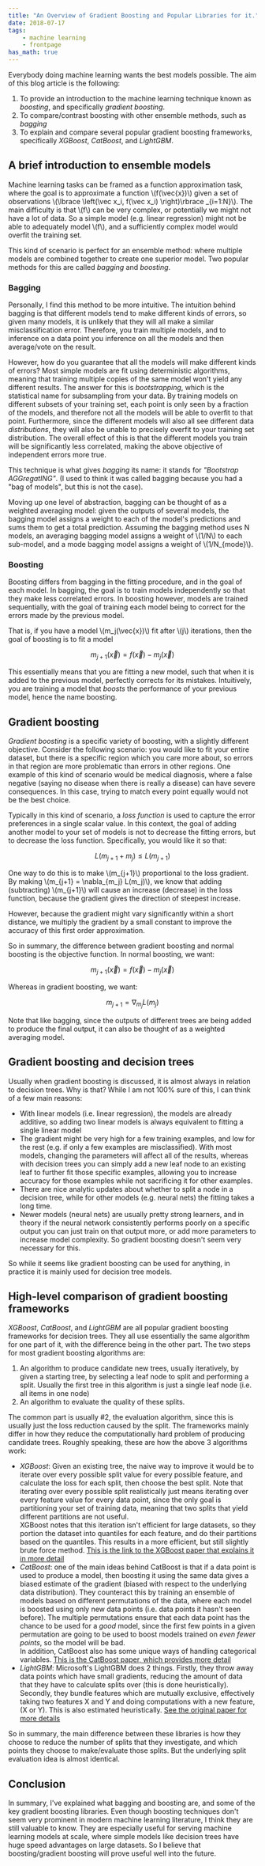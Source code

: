 ```yaml
---
title: "An Overview of Gradient Boosting and Popular Libraries for it."
date: 2018-07-17
tags:
    - machine learning
    - frontpage
has_math: true
---
```


Everybody doing machine learning wants the best models possible. 
The aim of this blog article is the following:

1. To provide an introduction to the machine learning technique known as _boosting_, and specifically _gradient boosting_.
2. To compare/contrast boosting with other ensemble methods, such as _bagging_
3. To explain and compare several popular gradient boosting frameworks, specifically _XGBoost_, _CatBoost_, and _LightGBM_.

<!-- TEASER_END -->

## A brief introduction to ensemble models
Machine learning tasks can be framed as a function approximation task, where the goal is to approximate a function \\(f(\vec{x})\\) given a set of observations 
\\(\lbrace \left(\vec x_i, f(\vec x_i) \right)\rbrace _{i=1:N}\\).
The main difficulty is that \\(f\\) can be very complex, or potentially we might not have a lot of data. So a simple model (e.g. linear regression) might not be able to adequately model \\(f\\), and a sufficiently complex model would overfit the training set.

This kind of scenario is perfect for an ensemble method: where multiple models are combined together to create one superior model. Two popular methods for this are called _bagging_ and _boosting_.

### Bagging
Personally, I find this method to be more intuitive. The intuition behind bagging is that different models tend to make different kinds of errors, so given many models, it is unlikely that they will all make a similar misclassification error. Therefore, you train multiple models, and to inference on a data point you inference on all the models and then average/vote on the result.

However, how do you guarantee that all the models will make different kinds of errors? Most simple models are fit using deterministic algorithms, meaning that training multiple copies of the same model won't yield any different results. The answer for this is _bootstrapping_, which is the statistical name for subsampling from your data. By training models on different subsets of your training set, each point is only seen by a fraction of the models, and therefore not all the models will be able to overfit to that point. Furthermore, since the different models will also all see different data _distributions_, they will also be unable to precisely overfit to your training set distribution. The overall effect of this is that the different models you train will be significantly less correlated, making the above objective of independent errors more true.

This technique is what gives _bagging_ its name: it stands for _"Bootstrap AGGregatING"_. (I used to think it was called bagging because you had a "bag of models", but this is not the case).

Moving up one level of abstraction, bagging can be thought of as a weighted averaging model: given the outputs of several models, the bagging model assigns a weight to each of the model's predictions and sums them to get a total prediction. Assuming the bagging method uses N models, an averaging bagging model assigns a weight of \\(1/N\\) to each sub-model, and a mode bagging model assigns a weight of \\(1/N_{mode}\\). 

### Boosting
Boosting differs from bagging in the fitting procedure, and in the goal of each model. In bagging, the goal is to train models independently so that they make less correlated errors. In boosting however, models are trained sequentially, with the goal of training each model being to correct for the errors made by the previous model.

That is, if you have a model \\(m_j(\vec{x})\\) fit after \\(j\\) iterations, then the goal of boosting is to fit a model

$$m_{j+1}(\vec{x}) = f(\vec{x}) - m_j(\vec{x})$$ 

This essentially means that you are fitting a new model, such that when it is added to the previous model, perfectly corrects for its mistakes. Intuitively, you are training a model that _boosts_ the performance of your previous model, hence the name boosting.

## Gradient boosting
_Gradient boosting_ is a specific variety of boosting, with a slightly different objective. Consider the following scenario: you would like to fit your entire dataset, but there is a specific region which you care more about, so errors in that region are more problematic than errors in other regions. One example of this kind of scenario would be medical diagnosis, where a false negative (saying no disease when there is really a disease) can have severe consequences. In this case, trying to match every point equally would not be the best choice.

Typically in this kind of scenario, a _loss function_ is used to capture the error preferences in a single scalar value. In this context, the goal of adding another model to your set of models is not to decrease the fitting errors, but to decrease the loss function. Specifically, you would like it so that:

$$L(m_{j+1} + m_j) \leq L(m_{j+1})$$

One way to do this is to make \\(m_{j+1}\\) proportional to the loss gradient. By making \\(m_{j+1} = \nabla_{m_j} L(m_j)\\), we know that adding (subtracting) \\(m_{j+1}\\) will cause an increase (decrease) in the loss function, because the gradient gives the direction of steepest increase.

However, because the gradient might vary significantly within a short distance, we multiply the gradient by a small constant to improve the accuracy of this first order approximation. 

So in summary, the difference between gradient boosting and normal boosting is the objective function. In normal boosting, we want:

$$m_{j+1}(\vec{x}) = f(\vec{x}) - m_j(\vec{x})$$

Whereas in gradient boosting, we want:

$$m_{j+1} = \nabla _{m_j} L(m_j)$$

Note that like bagging, since the outputs of different trees are being added to produce the final output, it can also be thought of as a weighted averaging model.

## Gradient boosting and decision trees
Usually when gradient boosting is discussed, it is almost always in relation to decision trees. Why is that? While I am not 100% sure of this, I can think of a few main reasons:

- With linear models (i.e. linear regression), the models are already additive, so adding two linear models is always equivalent to fitting a single linear model
- The gradient might be very high for a few training examples, and low for the rest (e.g. if only a few examples are misclassified). With most models, changing the parameters will affect all of the results, whereas with decision trees you can simply add a new leaf node to an existing leaf to further fit those specific examples, allowing you to increase accuracy for those examples while not sacrificing it for other examples.
- There are nice analytic updates about whether to split a node in a decision tree, while for other models (e.g. neural nets) the fitting takes a long time.
- Newer models (neural nets) are usually pretty strong learners, and in theory if the neural network consistently performs poorly on a specific output you can just train on that output more, or add more parameters to increase model complexity. So gradient boosting doesn't seem very necessary for this.

So while it seems like gradient boosting can be used for anything, in practice it is mainly used for decision tree models.

## High-level comparison of gradient boosting frameworks
_XGBoost_, _CatBoost_, and _LightGBM_ are all popular gradient boosting frameworks for decision trees. They all use essentially the same algorithm for one part of it, with the difference being in the other part. The two steps for most gradient boosting algorithms are:
1. An algorithm to produce candidate new trees, usually iteratively, by given a starting tree, by selecting a leaf node to split and performing a split. Usually the first tree in this algorithm is just a single leaf node (i.e. all items in one node)
2. An algorithm to evaluate the quality of these splits.

The common part is usually #2, the evaluation algorithm, since this is usually just the loss reduction caused by the split. The frameworks mainly differ in how they reduce the computationally hard problem of producing candidate trees. Roughly speaking, these are how the above 3 algorithms work:

- *XGBoost*: Given an existing tree, the naive way to improve it would be to iterate over every possible split value for every possible feature, and calculate the loss for each split, then choose the best split. Note that iterating over every possible split realistically just means iterating over every feature value for every data point, since the only goal is partitioning your set of training data, meaning that two splits that yield different partitions are not useful.  
 XGBoost notes that this iteration isn't efficient for large datasets, so they portion the dataset into quantiles for each feature, and do their partitions based on the quantiles. This results in a more efficient, but still slightly brute force method.
 [This is the link to the XGBoost paper that explains it in more detail](https://arxiv.org/abs/1603.02754) 
- *CatBoost*: one of the main ideas behind CatBoost is that if a data point is used to produce a model, then boosting it using the same data gives a biased estimate of the gradient (biased with respect to the underlying data distribution). They counteract this by training an ensemble of models based on different permutations of the data, where each model is boosted using only new data points (i.e. data points it hasn't seen before). The multiple permutations ensure that each data point has the chance to be used for a _good_ model, since the first few points in a given permutation are going to be used to boost models trained on _even fewer points_, so the model will be bad.  
 In addition, CatBoost also has some unique ways of handling categorical variables. [This is the CatBoost paper, which provides more detail](https://arxiv.org/abs/1706.09516)
- *LightGBM*: Microsoft's LightGBM does 2 things. Firstly, they throw away data points which have small gradients, reducing the amount of data that they have to calculate splits over (this is done heuristically). Secondly, they bundle features which are mutually exclusive, effectively taking two features X and Y and doing computations with a new feature, (X or Y). This is also estimated heuristically. [See the original paper for more details](https://papers.nips.cc/paper/6907-lightgbm-a-highly-efficient-gradient-boosting-decision-tree)

So in summary, the main difference between these libraries is how they choose to reduce the number of splits that they investigate, and which points they choose to make/evaluate those splits. But the underlying split evaluation idea is almost identical.

## Conclusion
In summary, I've explained what bagging and boosting are, and some of the key gradient boosting libraries. Even though boosting techniques don't seem very prominent in modern machine learning literature, I think they are still valuable to know. They are especially useful for serving machine learning models at scale, where simple models like decision trees have huge speed advantages on large datasets. So I believe that boosting/gradient boosting will prove useful well into the future.
